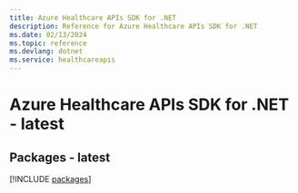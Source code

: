 ```yaml
---
title: Azure Healthcare APIs SDK for .NET
description: Reference for Azure Healthcare APIs SDK for .NET
ms.date: 02/13/2024
ms.topic: reference
ms.devlang: dotnet
ms.service: healthcareapis
---
```

# Azure Healthcare APIs SDK for .NET - latest
## Packages - latest
[!INCLUDE [packages](healthcare-apis-index.md)]